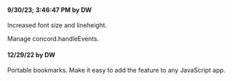 #### 9/30/23; 3:46:47 PM by DW

Increased font size and lineheight. 

Manage concord.handleEvents.

#### 12/29/22 by DW

Portable bookmarks. Make it easy to add the feature to any JavaScript app. 


